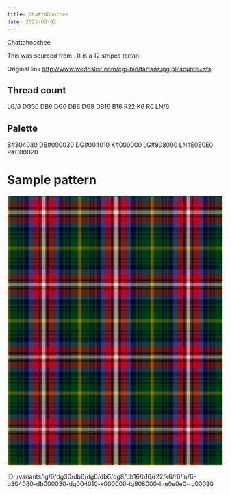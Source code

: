 ```yaml
---
title: Chattahoochee
date: 2023-02-02
---
```

Chattahoochee

This was sourced from <no value>.  It is a 12 stripes tartan.

Original link http://www.weddslist.com/cgi-bin/tartans/pg.pl?source=sts

## Thread count
LG/6 DG30 DB6 DG6 DB6 DG8 DB16 B16 R22 K6 R6 LN/6

## Palette
B#304080 DB#000030 DG#004010 K#000000 LG#908000 LN#E0E0E0 R#C00020

# Sample pattern

![Tartan detail](tartan.png "LG/6 DG30 DB6 DG6 DB6 DG8 DB16 B16 R22 K6 R6 LN/6 tartan")

ID: /variants/lg/6/dg30/db6/dg6/db6/dg8/db16/b16/r22/k6/r6/ln/6-b304080-db000030-dg004010-k000000-lg908000-lne0e0e0-rc00020